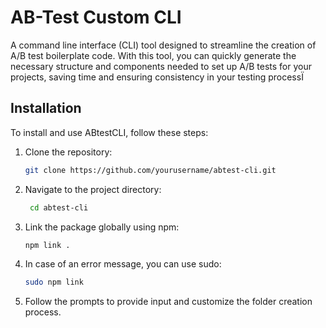 # AB-Test Custom CLI

A command line interface (CLI) tool designed to streamline the creation of A/B test boilerplate code. With this tool, you can quickly generate the necessary structure and components needed to set up A/B tests for your projects, saving time and ensuring consistency in your testing processÏ

## Installation

To install and use ABtestCLI, follow these steps:

1. Clone the repository:
   ```bash
   git clone https://github.com/yourusername/abtest-cli.git

2. Navigate to the project directory:
   ```bash
    cd abtest-cli

3. Link the package globally using npm:
   ```bash
   npm link .
   
4. In case of an error message, you can use sudo:
   ```bash
   sudo npm link

5. Follow the prompts to provide input and customize the folder creation process.



